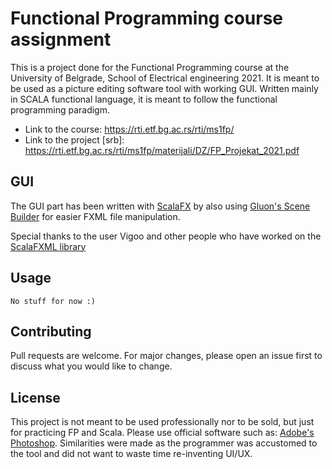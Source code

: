 # Functional Programming course assignment

This is a project done for the Functional Programming course at the University of Belgrade, School of Electrical engineering 2021.
It is meant to be used as a picture editing software tool with working GUI.
Written mainly in SCALA functional language, it is meant to follow the functional programming paradigm. 

* Link to the course: https://rti.etf.bg.ac.rs/rti/ms1fp/
* Link to the project [srb]: https://rti.etf.bg.ac.rs/rti/ms1fp/materijali/DZ/FP_Projekat_2021.pdf

## GUI

The GUI part has been written with [ScalaFX](http://www.scalafx.org/) by also using [Gluon's Scene Builder](https://gluonhq.com/products/scene-builder/) for easier FXML file manipulation.

Special thanks to the user Vigoo and other people who have worked on the [ScalaFXML library](https://github.com/vigoo/scalafxml)


## Usage

```
No stuff for now :) 
```

## Contributing
Pull requests are welcome. For major changes, please open an issue first to discuss what you would like to change.

## License
This project is not meant to be used professionally nor to be sold, but just for practicing FP and Scala. Please use official software such as:
[Adobe's Photoshop](https://www.adobe.com/products/photoshop.html). Similarities were made as the programmer was accustomed to the tool and did not want to waste time re-inventing UI/UX. 
